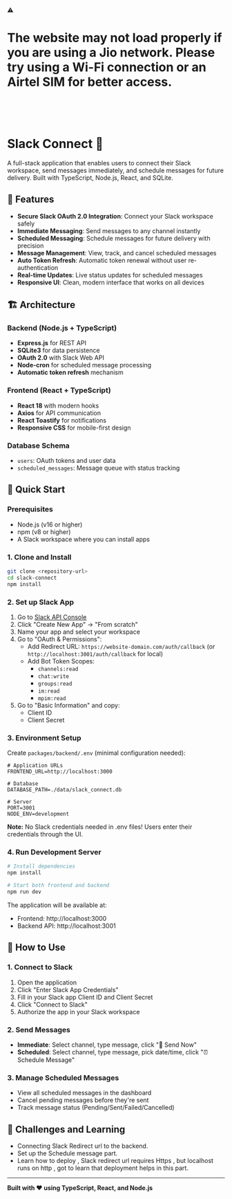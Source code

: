 :warning: 
# The website may not load properly if you are using a Jio network. Please try using a Wi-Fi connection or an Airtel SIM for better access.
<br>
<br>
<br>


# Slack Connect 🚀

A full-stack application that enables users to connect their Slack workspace, send messages immediately, and schedule messages for future delivery. Built with TypeScript, Node.js, React, and SQLite.

## 🌟 Features

- **Secure Slack OAuth 2.0 Integration**: Connect your Slack workspace safely
- **Immediate Messaging**: Send messages to any channel instantly
- **Scheduled Messaging**: Schedule messages for future delivery with precision
- **Message Management**: View, track, and cancel scheduled messages
- **Auto Token Refresh**: Automatic token renewal without user re-authentication
- **Real-time Updates**: Live status updates for scheduled messages
- **Responsive UI**: Clean, modern interface that works on all devices

## 🏗️ Architecture

### Backend (Node.js + TypeScript)
- **Express.js** for REST API
- **SQLite3** for data persistence
- **OAuth 2.0** with Slack Web API
- **Node-cron** for scheduled message processing
- **Automatic token refresh** mechanism

### Frontend (React + TypeScript)
- **React 18** with modern hooks
- **Axios** for API communication
- **React Toastify** for notifications
- **Responsive CSS** for mobile-first design

### Database Schema
- `users`: OAuth tokens and user data
- `scheduled_messages`: Message queue with status tracking

## 🚀 Quick Start

### Prerequisites
- Node.js (v16 or higher)
- npm (v8 or higher)
- A Slack workspace where you can install apps

### 1. Clone and Install
```bash
git clone <repository-url>
cd slack-connect
npm install
```

### 2. Set up Slack App
1. Go to [Slack API Console](https://api.slack.com/apps)
2. Click "Create New App" → "From scratch"
3. Name your app and select your workspace
4. Go to "OAuth & Permissions":
   - Add Redirect URL: `https://website-domain.com/auth/callback` (or `http://localhost:3001/auth/callback` for local)
   - Add Bot Token Scopes:
     - `channels:read`
     - `chat:write`
     - `groups:read`
     - `im:read`
     - `mpim:read`
5. Go to "Basic Information" and copy:
   - Client ID
   - Client Secret

### 3. Environment Setup

Create `packages/backend/.env` (minimal configuration needed):
```env
# Application URLs
FRONTEND_URL=http://localhost:3000

# Database
DATABASE_PATH=./data/slack_connect.db

# Server
PORT=3001
NODE_ENV=development
```

**Note:** No Slack credentials needed in .env files! Users enter their credentials through the UI.

### 4. Run Development Server
```bash
# Install dependencies
npm install

# Start both frontend and backend
npm run dev
```

The application will be available at:
- Frontend: http://localhost:3000
- Backend API: http://localhost:3001

## 📱 How to Use

### 1. Connect to Slack
1. Open the application
2. Click "Enter Slack App Credentials"
3. Fill in your Slack app Client ID and Client Secret
4. Click "Connect to Slack"
5. Authorize the app in your Slack workspace

### 2. Send Messages
- **Immediate**: Select channel, type message, click "🚀 Send Now"
- **Scheduled**: Select channel, type message, pick date/time, click "⏰ Schedule Message"

### 3. Manage Scheduled Messages
- View all scheduled messages in the dashboard
- Cancel pending messages before they're sent
- Track message status (Pending/Sent/Failed/Cancelled)

## 🌟 Challenges and Learning 
   - Connecting Slack Redirect url to the backend.
   - Set up the Schedule message part.
   - Learn how to deploy , Slack redirect url requires Https , but localhost runs on http , got to learn that deployment helps in this part.



---

**Built with ❤️ using TypeScript, React, and Node.js**
